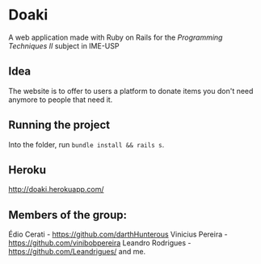 # Doaki
A web application made with Ruby on Rails for the _Programming Techniques II_ subject in IME-USP

## Idea
The website is to offer to users a platform to donate items you don't need anymore to people that need it.

## Running the project
Into the folder, run `bundle install && rails s`.

## Heroku
http://doaki.herokuapp.com/

## Members of the group:
Édio Cerati - https://github.com/darthHunterous
Vinicius Pereira - https://github.com/vinibobpereira 
Leandro Rodrigues - https://github.com/Leandrigues/
and me.
